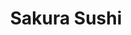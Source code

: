 ---
layout: place
title: "Sakura Sushi"
permalink: /california/magalia/sakura-sushi.html
stateAbbr: CA
stateName: California
cityName: Magalia
place_id: ChIJIwc0mGQrnYARZ7MJ3svh6xU
photos:
  - name: >-
      places/ChIJIwc0mGQrnYARZ7MJ3svh6xU/photos/AeeoHcJtUE2mE55sV9HDxpkWY_ufDRNOMh8HpeKMybUuZVOcQfwMl7Kg-qL1rvtdH2KKF9Mt183RVokfru0b6n4PzRslt4ExShuSqGRXiZLXuyiq8GGxIoYZOh01GQ_FxFv7s4yN3VJHz3bSJB2Z0VqfFIaYTV6xu0ZWhBRwKv8vtVONWCGLmn3_JLTY7Pz0HubjWRDmpAZzK2BQTZWVQj8r934UjLCtK0hWhyXSM5ovECc4iCHWc59Tu3uCq4x5Utz6MeZZQIFiQ8nYHksNWJKzak0ZuVND0tUe-C8NNPgmNyaNqz1iSiQBgpdjL6RkoHab99f3_eenUPRtuNkuH7oJnap0m7mIIOnJVYQI8LrB76cUeU5zTWTH7CmXmHSxYk3s4wUpEv4YHoTpLjpGXbZT7o3sft-N3QxxSsp1XxJ7TJRKcA
    widthPx: 4032
    heightPx: 3024
    authorAttributions:
      - displayName: David Hafner
        uri: https://maps.google.com/maps/contrib/110088757103286599026
        photoUri: >-
          https://lh3.googleusercontent.com/a-/ALV-UjUk9SMvd6g1_J3q45brKBz95yVBVvST-Zz3cCkKo4FfRDq7srM=s100-p-k-no-mo
    flagContentUri: >-
      https://www.google.com/local/imagery/report/?cb_client=maps_api_places.places_api&image_key=!1e10!2sCIHM0ogKEICAgIDJmrLdaQ&hl=en-US
    googleMapsUri: >-
      https://www.google.com/maps/place//data=!3m4!1e2!3m2!1sCIHM0ogKEICAgIDJmrLdaQ!2e10!4m2!3m1!1s0x809d2b6498340723:0x15ebe1cbde09b367
  - name: >-
      places/ChIJIwc0mGQrnYARZ7MJ3svh6xU/photos/AeeoHcKX-wW5bjzE-Gva20G1HbwNsvwQmJPC7iLO2_1Mt5R4T08wNKX31lnTUFqMjBlj09frXxxMUmaGJHWKA9AXH0crdFAF3WJppaXCpyrg7Nga_FTHRxaiOCnzL-MbP7IhONQ7ZJ40cHyADpHnFg-mB8DKeOPRo_SUoU7oM-Qn9SLQv1bvIQiyOG3_TiMSjPtN0WjGXNXGvGRwY0OIhKJ6IEI82ArZeeiqnD3CNTEiyjwJGX0z8FUtHcHR1S_UFjS37gKF3jawQYSQZ-EHOw_2mhlVxK-IFU3MFWKtJqRfFVF5C1f5QmOBs54TjHCkQIeNiXg-AzSPVi3ej9sBVT0Q6P5kgXubooydAA485kP0hvAybf4mdDEr7c85G0KNtYTVLTW0R-CyREfmiAT8W0muhYb4CKp81qilPrSX-kseo3ECVRHG
    widthPx: 4032
    heightPx: 1960
    authorAttributions:
      - displayName: Dillon Clark
        uri: https://maps.google.com/maps/contrib/116262719183044364246
        photoUri: >-
          https://lh3.googleusercontent.com/a-/ALV-UjVA-57-wxNOwEqjUmiIe9ZvsevqsykMilfLqHTuIqInvmVCMsiVnQ=s100-p-k-no-mo
    flagContentUri: >-
      https://www.google.com/local/imagery/report/?cb_client=maps_api_places.places_api&image_key=!1e10!2sCIHM0ogKEICAgIDKlYnDygE&hl=en-US
    googleMapsUri: >-
      https://www.google.com/maps/place//data=!3m4!1e2!3m2!1sCIHM0ogKEICAgIDKlYnDygE!2e10!4m2!3m1!1s0x809d2b6498340723:0x15ebe1cbde09b367
  - name: >-
      places/ChIJIwc0mGQrnYARZ7MJ3svh6xU/photos/AeeoHcKyXEFkj2BWCzSJ_YfRN0fgWyAeOhfKif1ygYKPg49ojeYTXzHwWbOKhzB9f-dqWoXeDd_K6BfGpiMGouyFcZ4e78ChyeHjgAV87NUA27neqSslE8-4rtnoCIvff60Z07yIS-fTnKuXlJ22h-xP70f_ynOoRXvVQ-GaXcDm_Tmg4ShGtJFQVmctJR7qzIZWuEMpnl5e1bHBOuYTfeihlzHtGOLhC2zFoSMdHnZDVepU7ROQz31cwr9ztUNF4V1IKYjJSVA3ZTxrrwbCfMve66W3c_6iNqaTjjjSvvO7GF6Lky88wv6dHPIzO2DzL1z53m35EuBJkd4lhVtwKSedtOaM9puBVNsbUJT6cmAQOBvWnuL77GJgMPp9hWKxkUVVPKa-SLuh1xEHBia-T52_Ke72x3R30B839gGcIcqUif8XjQ
    widthPx: 3472
    heightPx: 4624
    authorAttributions:
      - displayName: Braden Shaw
        uri: https://maps.google.com/maps/contrib/110039148141654307719
        photoUri: >-
          https://lh3.googleusercontent.com/a/ACg8ocL2bLPkJuys70MuPcgbKPg8cRCzDWbOdEmu-tdoMRxTY3TOgA=s100-p-k-no-mo
    flagContentUri: >-
      https://www.google.com/local/imagery/report/?cb_client=maps_api_places.places_api&image_key=!1e10!2sCIHM0ogKEICAgIDhrYf7VQ&hl=en-US
    googleMapsUri: >-
      https://www.google.com/maps/place//data=!3m4!1e2!3m2!1sCIHM0ogKEICAgIDhrYf7VQ!2e10!4m2!3m1!1s0x809d2b6498340723:0x15ebe1cbde09b367
  - name: >-
      places/ChIJIwc0mGQrnYARZ7MJ3svh6xU/photos/AeeoHcJ_yo9rwwDcnDdUqwZ1wKIZNnf7fd827MJnMq6UxdhzS6dcKchqBf9yYqMOLvv--g78iuJxSBli4iRzt9coz4SSRRrZwhdev6QOLlkZ0XPCTDeIsveU3JvF_wGkczgrDGtTfrmw9n_iegHrj6WbtsI1eK27VcPd9VHlP4kqxs2bw5kduE0bqlw6vmAj68wnX7y6WT-CPiYzcTEwLrstcvgKNeKWL3Bm8cgxLA_WxTlPJqKGcLqiT19XxFV6oQ33THRsicU6BBPlIdKccn9SlkS81azStcWiqEO87NqWHpEpWxZBatOWCV11ybvOKkZMqd0YPUmf2qZS0FYfUYdc2QC5XJzJySaHBtdxqdVHLyXMxSW_pBgMvyyeAWR6qLjdc62cBvIvOdk_0cgVTG4eg1mTx0MfPodUYht3I1Kmlk6BPZC8
    widthPx: 4000
    heightPx: 2252
    authorAttributions:
      - displayName: Dawn B
        uri: https://maps.google.com/maps/contrib/102778264626900975812
        photoUri: >-
          https://lh3.googleusercontent.com/a-/ALV-UjWvwgwUIiNTHqr-g8kS12hGlDErXAEEEIR3afLSWdmhIBHNhQ=s100-p-k-no-mo
    flagContentUri: >-
      https://www.google.com/local/imagery/report/?cb_client=maps_api_places.places_api&image_key=!1e10!2sCIHM0ogKEICAgIC567muvQE&hl=en-US
    googleMapsUri: >-
      https://www.google.com/maps/place//data=!3m4!1e2!3m2!1sCIHM0ogKEICAgIC567muvQE!2e10!4m2!3m1!1s0x809d2b6498340723:0x15ebe1cbde09b367
  - name: >-
      places/ChIJIwc0mGQrnYARZ7MJ3svh6xU/photos/AeeoHcIkj2z0NB0nU4JqWaPewfWRIAmSfDedjU79H3yJlkF3YoZnP1mtiX4A0Luj8MsCxJY5L2X0XxITr77CqmRNWmbMCAt-lCQMOoq7xdApALsxKd2LeuGHG93ScgRmwzTlK57HeLC2JelAviUgtNV8UpiN6omK4tlOBtdYtNecP_aPXXJuJh308bjZrcaxI_o2C1oawPKgbZoc5-phDZFgHpsvF1r1rFkMj4x1Ok9R6pzenc1-fAXbduW_yBURbcMClEQ8nGsE38SSUaK3WVqVqCGkqOWJw8jeeVsMTkcykHNZGW7rb_JEXUdKgZhAwtMbdwvVG7_1iIXqSsQonnLysAmBJZZRG4NsEciFEPJm5vIvgYc7qWtjvn6h59Ld1rL_nDWPsltW2cRA1L-2G-sn0zcyLtScZObAy5S_ZIBXf6QVMw
    widthPx: 3072
    heightPx: 4080
    authorAttributions:
      - displayName: WaltznKatz knh
        uri: https://maps.google.com/maps/contrib/102494170657915776159
        photoUri: >-
          https://lh3.googleusercontent.com/a-/ALV-UjWLzvQ5gIu-PPmCfRsN54JLrhCxZjRwJ5Z2wpiotkLJjJJ2AxUs=s100-p-k-no-mo
    flagContentUri: >-
      https://www.google.com/local/imagery/report/?cb_client=maps_api_places.places_api&image_key=!1e10!2sCIHM0ogKEICAgICXnp7YGQ&hl=en-US
    googleMapsUri: >-
      https://www.google.com/maps/place//data=!3m4!1e2!3m2!1sCIHM0ogKEICAgICXnp7YGQ!2e10!4m2!3m1!1s0x809d2b6498340723:0x15ebe1cbde09b367
  - name: >-
      places/ChIJIwc0mGQrnYARZ7MJ3svh6xU/photos/AeeoHcI0Fa_CYK7tcM5ifTL9yicSoTNQEHhAA-fqLcnpOiq_p6uEuki_wtYxIu4AtQQi1x9JS1Gqf4eRf0u5zXykGfXiiCD7m24-UoDqCDT9dEYXjdNoaPMeWpQH0CiKhLRlrIaxJAQHmNWzN5rPzgvdJwTmZWZtqEoJVnQyI9F-a7iBV_cWLIuvPrmCZ6uEo7LC1O_H1nEhJx4RLfEG61wFwN9meGHgBHEv53mO_im56Ye1wS8H7zVbJoaLpuNzf-jHgLaoLoJUEvb3bz-lHWUZd-WtUerY82YUa-nHcrEnNFCnk67_WgDbCO91V7ltDm0qCK3-kHCKp0QEhawdAeV11442rGx3MsC6TvpgiZ53pdC2TB2DJCX4AFWS3lhp73P5wdp2AE1xCN2WFN5tE5cO1OdRnRbFLFdavgDSD99VKe8XCRSW
    widthPx: 3024
    heightPx: 4032
    authorAttributions:
      - displayName: Snow
        uri: https://maps.google.com/maps/contrib/100423188335882663573
        photoUri: >-
          https://lh3.googleusercontent.com/a-/ALV-UjUyuyFxK6MfBdsX0L0jGFPlRg5Ers72t3zpjc29Eg7EWxdNCrvxUQ=s100-p-k-no-mo
    flagContentUri: >-
      https://www.google.com/local/imagery/report/?cb_client=maps_api_places.places_api&image_key=!1e10!2sCIHM0ogKEICAgICGn-e8zgE&hl=en-US
    googleMapsUri: >-
      https://www.google.com/maps/place//data=!3m4!1e2!3m2!1sCIHM0ogKEICAgICGn-e8zgE!2e10!4m2!3m1!1s0x809d2b6498340723:0x15ebe1cbde09b367
  - name: >-
      places/ChIJIwc0mGQrnYARZ7MJ3svh6xU/photos/AeeoHcJ8e3M2szTfGNU_nT5uiUcFYYdvgdNkGPNHnhO7EEDEhnh6jbPH4NJ9oqFQBmp-gdhQAm6iYdHylKbMtIuGq39zNTfuAkk4w7og5gapmFIYIK4wIKSE1iEIun1kMa6nZT-0li_-lffHi3y1ajdrnRtPmdZjzHRTVtOX7PZ5wkSgBCf8bMwTjXtpZeE_sfAytN_A18mOpweMrnMDsffGg0qe_639k1O8F9OIl784n4F2_yADKaWegRhfIuF3PABKMhCTiC6LdK3dARYbC_iRrD0k7YkmuBLIVFc2jxU9UEzsBgsh3ziYH0z6-i55lhOeHGwuqrKQt3Fg0QEeiKofSfMNaQyaWiFyzUa3Ls3AYa-TC7k-n8CLbNL2ofeAWRwKkawbUNT66boR4L5MEKb23CaTVXhm3q-McD-nGcrJIQCOMQ
    widthPx: 4080
    heightPx: 3060
    authorAttributions:
      - displayName: Dawn B
        uri: https://maps.google.com/maps/contrib/102778264626900975812
        photoUri: >-
          https://lh3.googleusercontent.com/a-/ALV-UjWvwgwUIiNTHqr-g8kS12hGlDErXAEEEIR3afLSWdmhIBHNhQ=s100-p-k-no-mo
    flagContentUri: >-
      https://www.google.com/local/imagery/report/?cb_client=maps_api_places.places_api&image_key=!1e10!2sCIHM0ogKEICAgIDJxMnINQ&hl=en-US
    googleMapsUri: >-
      https://www.google.com/maps/place//data=!3m4!1e2!3m2!1sCIHM0ogKEICAgIDJxMnINQ!2e10!4m2!3m1!1s0x809d2b6498340723:0x15ebe1cbde09b367
  - name: >-
      places/ChIJIwc0mGQrnYARZ7MJ3svh6xU/photos/AeeoHcJnHkcmmqNsSmgV0DqSEzQmUVfmoXvyTQuoGuF17QD_0Gv0zZUtO_Fas-VIK8E2C9RscUVw74rWMvHBl19wf6cJNPKvs17Z0pm2wU-RDyjBz6QEyqIsjo0SLMnhZScLnHUsVOpgnM_X39S-XFCghp1pgWN46fxSnTMYBp0QgjZ9hKcZ-iGXpnZ3iBmOTNY9vOJsl3vv0lTeD8VwdC0jydOe7l8u6SFVQio-FHr1-2Bx3DtTRFKhXanxerBaphvAYtPCKynkIk47bKJTYw4KvoB3pkM-a0gnaW9mNYCAzaRUK7C5K0PItfJnRbLXda9pW3j33rCRUL82GcmQIbCEmPD0fE4NwtVpAR5IJR60VG_wWEx0dzWc7EYKPAPzqLRbYx7pRzVUZnod9TRrN85RtRVp6CCj0H2U-oEKToS4KBlBR4ow
    widthPx: 2252
    heightPx: 4000
    authorAttributions:
      - displayName: Dawn B
        uri: https://maps.google.com/maps/contrib/102778264626900975812
        photoUri: >-
          https://lh3.googleusercontent.com/a-/ALV-UjWvwgwUIiNTHqr-g8kS12hGlDErXAEEEIR3afLSWdmhIBHNhQ=s100-p-k-no-mo
    flagContentUri: >-
      https://www.google.com/local/imagery/report/?cb_client=maps_api_places.places_api&image_key=!1e10!2sCIHM0ogKEICAgIC567munQE&hl=en-US
    googleMapsUri: >-
      https://www.google.com/maps/place//data=!3m4!1e2!3m2!1sCIHM0ogKEICAgIC567munQE!2e10!4m2!3m1!1s0x809d2b6498340723:0x15ebe1cbde09b367
  - name: >-
      places/ChIJIwc0mGQrnYARZ7MJ3svh6xU/photos/AeeoHcLKgk8Zvrcyo_p-fgyEvJAXO9iC7oQUiLw2yXWtLeg7ULG_OqiTmVEBQFP02dZaK3Q6W72aGdJS7R57nwrpA2-xTjHrE1L3tBK0VB4eH5EgP-p9MgOV-6wxtQcgBy9c3OICJG1MX_E1-bbdUbuRePGKUU3pzQr6_yTK6ILU6j2Q-GczNJu1uwAMlzX9dTW_xU7c4KKtpKEcZKrcyxmjGxE8QxtrMTBN35iRIMEJtYRcgMEGZqDTa939srRzWmpKvXVJcujNggUTlK8mHkzQPhsDrKdA4zNIcyccIcdQX7ojEssRnfv6azGuh7eq369cQlnLvfXmYityXdx_mIr5exFy-SJKUzisiw3uvsUtntSyeMwbS4fDsaHGe60WlmnzouT0GTt2sm75TFBDTnTmNkwwFR2ytAfwZp7aj1iDWCk
    widthPx: 2252
    heightPx: 4000
    authorAttributions:
      - displayName: Dawn B
        uri: https://maps.google.com/maps/contrib/102778264626900975812
        photoUri: >-
          https://lh3.googleusercontent.com/a-/ALV-UjWvwgwUIiNTHqr-g8kS12hGlDErXAEEEIR3afLSWdmhIBHNhQ=s100-p-k-no-mo
    flagContentUri: >-
      https://www.google.com/local/imagery/report/?cb_client=maps_api_places.places_api&image_key=!1e10!2sCIHM0ogKEICAgICFtvfsRA&hl=en-US
    googleMapsUri: >-
      https://www.google.com/maps/place//data=!3m4!1e2!3m2!1sCIHM0ogKEICAgICFtvfsRA!2e10!4m2!3m1!1s0x809d2b6498340723:0x15ebe1cbde09b367
  - name: >-
      places/ChIJIwc0mGQrnYARZ7MJ3svh6xU/photos/AeeoHcL_jE4tCqJZ7ThwOvG6CAi0dnME02JPSXrRpRJdlAxe9jkYqMSBV79RolZR3QuAGsBBk9aM1ti5KhcRFDRfHrfOiMK1joIO_BjB7yJWNcI6T1NvYHMizPWVGMDiF2oDSp-jXH37ec0rN37IIjiUCwrS_jAuMekXgEhPTOzaf-rrU77SEDV5FgPj10lfzwWzvDpWeglxSzy7C8TXI5T11sATHz55eJaVQObkHPhSBanXcgJ6dPgA6C6UmMwtiBtOZoW7JKAug00mNuta6cblQuJqk_F0XGbmaYNKai1V3UCI8rykZlEqC3u7MrPPF6SnzbKUIIHdby2I0QrmMs86Hl0CkM2i-fvb05nVG2MHZ8cUxzY3qQ2Pz-sd54PPUUgEj7JD9jKZkgpoczTQFRvbnaz8Ue8JUjZbYoRRhezlL0k
    widthPx: 4032
    heightPx: 3024
    authorAttributions:
      - displayName: joshua neel (Wubba Pubba G)
        uri: https://maps.google.com/maps/contrib/105775982592600938048
        photoUri: >-
          https://lh3.googleusercontent.com/a-/ALV-UjX8CMgQ0XdX5xni2oJ2TtutkzT9sKgUMysnE24cvRGkiRVw9JN0=s100-p-k-no-mo
    flagContentUri: >-
      https://www.google.com/local/imagery/report/?cb_client=maps_api_places.places_api&image_key=!1e10!2sCIHM0ogKEICAgIDKv5yJEQ&hl=en-US
    googleMapsUri: >-
      https://www.google.com/maps/place//data=!3m4!1e2!3m2!1sCIHM0ogKEICAgIDKv5yJEQ!2e10!4m2!3m1!1s0x809d2b6498340723:0x15ebe1cbde09b367
address: 14481 Skyway, Magalia, CA 95954, USA
street: 14481 Skyway
city: Magalia
state: CA
zip: '95954'
country: USA
neighborhood: null
latitude: '39.834328'
longitude: '-121.597599'
accessibility_options:
  wheelchairAccessibleParking: true
  wheelchairAccessibleEntrance: true
  wheelchairAccessibleRestroom: true
  wheelchairAccessibleSeating: true
business_status: OPERATIONAL
name: Sakura Sushi
google_maps_links:
  directionsUri: >-
    https://www.google.com/maps/dir//''/data=!4m7!4m6!1m1!4e2!1m2!1m1!1s0x809d2b6498340723:0x15ebe1cbde09b367!3e0
  placeUri: https://maps.google.com/?cid=1579604360043279207
  writeAReviewUri: >-
    https://www.google.com/maps/place//data=!4m3!3m2!1s0x809d2b6498340723:0x15ebe1cbde09b367!12e1
  reviewsUri: >-
    https://www.google.com/maps/place//data=!4m4!3m3!1s0x809d2b6498340723:0x15ebe1cbde09b367!9m1!1b1
  photosUri: >-
    https://www.google.com/maps/place//data=!4m3!3m2!1s0x809d2b6498340723:0x15ebe1cbde09b367!10e5
primary_type: Chinese Restaurant
opening_hours:
  regular: null
  current: null
secondary_opening_hours:
  regular:
    weekdayDescriptions: null
    type: null
  current:
    weekdayDescriptions: null
    type: null
phone: null
price_level: null
price_range: null
rating: null
rating_count: 0
website: null
description: null
reviews: null
parking_options: null
payment_options: null
allow_dogs: null
curbside_pickup: null
delivery: null
dine_in: null
good_for_children: null
good_for_groups: null
good_for_sports: null
live_music: null
menu_for_children: null
outdoor_seating: null
reservable: null
restroom: null
serves_beer: null
serves_breakfast: null
serves_brunch: null
serves_cocktails: null
serves_coffee: null
serves_dinner: null
serves_dessert: null
serves_lunch: null
serves_vegetarian_food: null
serves_wine: null
takeout: null

---